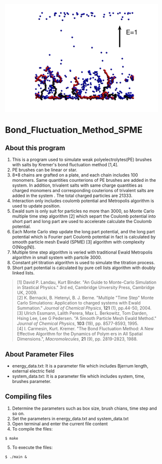 ![Schmetical Diagram](/Fig1.jpg "Simulation System")

# Bond_Fluctuation_Method_SPME

## About this program
1. This is a program used to simulate weak polyelectrolytes(PE) brushes with salts by Kremer's bond fluctuation method [1,4].
2. PE brushes can be linear or star. 
3. 8*8 chains are grafted on a plate, and each chain includes 100 monomers. Same quantities counterions of PE brushes are added in the system. In addition, trivalent salts with same charge quantities as charged monomers and corresponding couterions of trivalent salts are added in the system . The total charged particles are 21333. 
3. Interaction only includes coulomb potential and Metropolis algorithm is used to update position.
4. Ewald sum is only suit for particles no more than 3000, so Monte Carlo multiple time step algorithm [2] which separt the Coulomb potential into short part and long part are used to accelerate calculate the Coulomb potential.
5. Each Monte Carlo step update the long part potential, and the long part potential which is Fourier part Coulomb potential in fact is calculated by smooth particle mesh Ewald (SPME) [3] algorithm with complexity O(Nlog(N)).
6. Multiple time step algorithm is veried with traditional Ewald Metropolis algorithm in small system with partcile 3000.
7. Constant pH titration algorithm is used to simulate the titration process.
8. Short part potential is calculated by pure cell lists algorithm with doubly linked lists.
>[1] David P. Landau, Kurt Binder. "An Guide to Monte-Carlo Simulation in Stastical Physics." 3rd ed, Cambridge Unversity Press, Cambridge UK, 2009.  
>[2] K. Bernacki, B. Hetenyi, B. J. Berne. "Multiple "Time Step" Monte Carlo Simulations: Application to charged systems with Ewald Summation." *Journal of Chemical Physics*, **121** (1), pp.44-50, 2004.  
>[3] Ulrich Essmann, Lalith Perera, Max L. Berkowitz, Tom Darden, Hsing Lee, Lee G Pedersen. "A Smooth Particle Mesh Ewald Method." *Journal of Chemical Physics*, **103** (19), pp. 8577-8593, 1995.  
>[4] I. Carmesin, Kurt. Kremer. "The Bond Fluctuation Method: A New Effective Algorithm for the Dynamics of Polym
ers in All Spatial Dimensions.", *Macromolecules*, **21** (9), pp. 2819-2823, 1988. 

## About Parameter Files 
+ energy_data.txt: It is a parameter file which includes Bjerrum length, external electric field
+ system_data.txt: It is a parameter file which includes system, time, brushes parameter.  

## Compiling files
1. Determine the parameters such as box size, brush chians, time step and so on.
2. Set the parameters in energy_data.txt and system_data.txt
3. Open terminal and enter the current file content
4. To compile the files:
```
$ make
```

5. To execute the files:
```
$ ./main &
```







